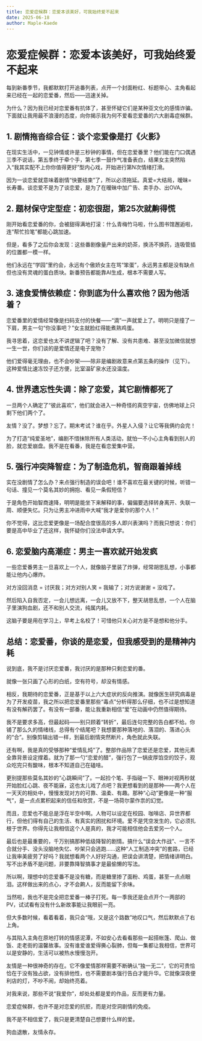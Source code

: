 ```yaml
---
title: 恋爱症候群：恋爱本该美好，可我始终爱不起来
date: 2025-06-18
author: Maple-Kaede
---
```


# 恋爱症候群：恋爱本该美好，可我始终爱不起来

每到新番季节，我都默默打开追番列表，点开一个封面粉红、标题带心、主角看起来已经在一起的恋爱番，然后——迅速关掉。

为什么？因为我已经对恋爱番有抗体了，甚至怀疑它们是某种亚文化的感情诈骗。下面就让我用最不浪漫的态度，向你揭示我为何不爱看恋爱番的六大剧毒症候群。

## 1. 剧情拖沓综合征：谈个恋爱像是打《火影》

在现实生活中，一见钟情或许是三秒钟的事情，但在恋爱番里？他们能在门口偶遇三季不说话，第五季终于牵个手，第七季一鼓作气准备表白，结果女主突然陷入“我其实配不上你你值得更好”型内心戏，开始进行第N次情绪打滑。

因为一谈恋爱就意味着剧情“快要结束”了，所以必须拖延。真爱=大结局，暧昧=长寿番。谈恋爱不是为了谈恋爱，是为了在暧昧中加广告、卖手办、出OVA。

## 2. 题材保守定型症：初恋很甜，第25次就齁得慌

刚开始看恋爱番的你，会被甜得满地打滚：什么青梅竹马啦，什么图书馆邂逅啦，连“帮忙捡笔”都能心跳加速。

但是，看多了之后你会发现：这些番剧像量产出来的奶茶，换汤不换药，连吸管插的位置都一模一样。

他们永远在“学园”里约会，永远有个傲娇女主在骂“笨蛋”，永远男主都是没有缺点但也没有灵魂的蛋白质块。新番预告都能靠AI生成，根本不需要人写。

## 3. 速食爱情依赖症：你到底为什么喜欢他？因为他活着？

恋爱番里的爱情经常像是扫码支付的快餐——“滴”一声就爱上了。明明只是撞了一下肩，男主一句“你没事吧？”女主就脸红得能煮熟鸡蛋。

我寻思着，这恋爱也太不讲逻辑了吧？没有了解、没有共患难、甚至没加微信就想一生一世，你们谈的是爱情还是电子宠物？

他们爱得毫无理由，也不会吵架——除非是编剧故意来点第五条的操作（见下）。这种爱情比速冻饺子还方便，比室温矿泉水还没温度。

## 4. 世界遗忘性失调：除了恋爱，其它剧情都死了

一旦两个人确定了“彼此喜欢”，他们就会进入一种奇怪的真空宇宙，仿佛地球上只剩下他们两个了。

友情？没了。梦想？忘了。期末考试？谁在乎。外星人入侵？让它等我俩约会完！

为了打造“纯爱圣地”，编剧不惜抹除所有人类活动，就怕一不小心主角看到别人的脸，就恋爱崩盘。我不是在看番，我是在看恋爱集中营。

## 5. 强行冲突降智症：为了制造危机，智商跟着掉线

实在没剧情了怎么办？来点强行制造的误会吧！谁不喜欢在最关键的时候，听错一句话、撞见一个莫名其妙的拥抱、看见一条假短信？

于是角色开始智商速降，明明是能坐下来解释的事，偏偏要选择转身离开、失联一周、顺便失忆。只为让男主冲进雨中大喊“我才是爱你的那个人！”

你不觉得，这比恋爱更像是一场配合度很高的多人即兴表演吗？而我只想说：你们要是高中毕业了还这样，我怀疑你们没法申请大学。

## 6. 恋爱脑内高潮症：男主一喜欢就开始发疯

一些恋爱番男主一旦喜欢上一个人，就像脑子里装了炸弹，经常胡思乱想，小事都能让他内心爆炸。

对方没回消息 = 讨厌我；对方对别人笑 = 我输了；对方说谢谢 = 没戏了。

然后陷入自我否定，一会儿想远离，一会儿又放不下，整天胡思乱想，一个人在脑子里演狗血剧，还不和别人交流，纯属内耗。

这脑子要是用在学习上，早考上名校了！可惜他只关心对方是不是想和他分手。


## 总结：恋爱番，你谈的是恋爱，但我感受到的是精神内耗

说到底，我不是讨厌恋爱番，我讨厌的是那种只剩恋爱的番。

就像一张只画了心形的白纸，空有符号，却没有情感。

相反，我期待的恋爱番，正是基于以上六大症状的反向推演。就像医生研究病毒是为了开发疫苗，我之所以把恋爱番里那些“毒点”分析得那么仔细，也不过是想知道有没有解药罢了。有没有一部番，能让我重新相信“爱”在动画中仍然值得期待。

我不是要求多高，但最起码——别只顾着“转折”，最后连句完整的告白都不给。你铺了那么久的情绪线，总得有个结尾吧？我想要那种落地的、落泪的、落进心头的“合”。别像剪辑出错一样，到最后剧情突然断片，角色就此失联。

还有啊，我是真的受够那种“爱情乱炖”了。整部作品除了恋爱还是恋爱，其他元素全靠背景设定撑着。就为了那一勺“恋爱的醋”，强行包了一锅皮厚馅空的饺子，观众吃完只有酸味，根本不知道自己在磕啥。

更别提那些莫名其妙的“心跳瞬间”了。一起捡个笔、手指碰一下、眼神对视两秒就开始脸红心跳、夜不能寐，这也太儿戏了点吧？我更想看到的是那种——两个人在一天天的相处中，慢慢发现对方的可靠、温柔、有趣。那种“心动”更像是一种“服气”，是一点点累积起来的信任和欣赏，不是一场荷尔蒙作祟的幻觉。

而且，恋爱也不能总是浮在半空中啊。人物可以设定在校园、咖啡店、异世界都行，但他们得有自己的生活、有真实的困扰和环境。爱不是凭空发生的，它必须扎根于世界。你得先让我相信这个人是真的，我才可能相信他会去爱另一个人。

最后也是最重要的，千万别搞那种低级降智的剧情。搞什么“误会大作战”、一言不合就分手、没头没脑地失忆、吵架只会逃跑……这种“人工制造冲突”的套路，已经让我审美疲劳了好吗？我就想看两个人好好沟通，把误会讲清楚，把情绪讲明白。写不出矛盾不是问题，非要靠降智搞事才是最偷懒的写法。

所以啊，理想中的恋爱番不是没有糖，而是糖里掺了面粉、鸡蛋，甚至一点点眼泪。这样做出来的点心，才不会齁人，反而能留下余味。

当然啦，我也不是完全把恋爱番一棒子打死。每一季我还是会点开个一两部的PV，试试看有没有什么新故事能让我眼前一亮。

但大多数时候，看着看着，我只会“哦，又是这个路数”地叹口气，然后默默点了右上角。

与其陷入主角在原地打转的情感泥潭，不如安心去看看那些一起搭帐篷、爬山、做饭、走老街的温馨故事。没有谁爱谁爱得撕心裂肺，但每一集都让我相信，世界可以是安静的，生活可以被热水慢慢泡开。

友情是一种很神奇的存在。它不像爱情那样需要不断确认“独一无二”，它的可贵恰恰在于没有独占欲，没有排他性，也不需要剧本强行告白才能升华。它就像深夜便利店的灯，不吵不闹，却始终亮着。

对我来说，那些不说“我爱你”，却处处都是爱的作品，反而更有力量。

恋爱症候群，也许不是对恋爱的抗拒，而是对空洞剧情的免疫。

我不是不相信爱了，我只是更清楚自己想要什么样的爱。

狗血退散，友情永存。